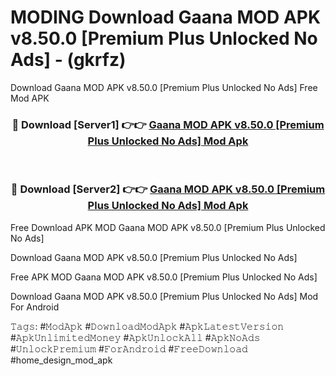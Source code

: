 # MODING Download Gaana MOD APK v8.50.0 [Premium Plus Unlocked No Ads] - (gkrfz)
Download Gaana MOD APK v8.50.0 [Premium Plus Unlocked No Ads] Free Mod APK

<div align="center">
<h3>🔴 Download [Server1] 👉👉 <a href="https://apk-comot.site?title=Gaana_MOD_APK_v8.50.0_[Premium_Plus_Unlocked_No_Ads]">Gaana MOD APK v8.50.0 [Premium Plus Unlocked No Ads] Mod Apk</a></h3><br>

<h3>🔴 Download [Server2] 👉👉 <a href="https://apk-comot.site?title=Gaana_MOD_APK_v8.50.0_[Premium_Plus_Unlocked_No_Ads]">Gaana MOD APK v8.50.0 [Premium Plus Unlocked No Ads] Mod Apk</a></h3>
</div>


Free Download APK MOD Gaana MOD APK v8.50.0 [Premium Plus Unlocked No Ads]

Download Gaana MOD APK v8.50.0 [Premium Plus Unlocked No Ads] 

Free APK MOD Gaana MOD APK v8.50.0 [Premium Plus Unlocked No Ads] 

Download Gaana MOD APK v8.50.0 [Premium Plus Unlocked No Ads] Mod For Android

𝚃𝚊𝚐𝚜: #𝙼𝚘𝚍𝙰𝚙𝚔 #𝙳𝚘𝚠𝚗𝚕𝚘𝚊𝚍𝙼𝚘𝚍𝙰𝚙𝚔 #𝙰𝚙𝚔𝙻𝚊𝚝𝚎𝚜𝚝𝚅𝚎𝚛𝚜𝚒𝚘𝚗 #𝙰𝚙𝚔𝚄𝚗𝚕𝚒𝚖𝚒𝚝𝚎𝚍𝙼𝚘𝚗𝚎𝚢 #𝙰𝚙𝚔𝚄𝚗𝚕𝚘𝚌𝚔𝙰𝚕𝚕 #𝙰𝚙𝚔𝙽𝚘𝙰𝚍𝚜 #𝚄𝚗𝚕𝚘𝚌𝚔𝙿𝚛𝚎𝚖𝚒𝚞𝚖 #𝙵𝚘𝚛𝙰𝚗𝚍𝚛𝚘𝚒𝚍 #𝙵𝚛𝚎𝚎𝙳𝚘𝚠𝚗𝚕𝚘𝚊𝚍 #home_design_mod_apk
